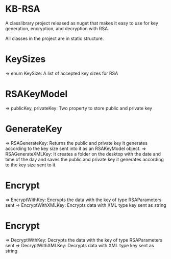 # KB-RSA
 A classlibrary project released as nuget that makes it easy to use for key generation, encryption, and decryption with RSA.

All classes in the project are in static structure.

# KeySizes
   => enum KeySize: A list of accepted key sizes for RSA
   
# RSAKeyModel
   => publicKey, privateKey: Two property to store public and private key
   
# GenerateKey
   => RSAGenerateKey: Returns the public and private key it generates according to the key size sent into it as an RSAKeyModel object.
   => RSAGenerateXMLKey: It creates a folder on the desktop with the date and time of the day and saves the public and private key it generates according to the key size sent to it.
   
# Encrypt
   => EncryptWithKey: Encrypts the data with the key of type RSAParameters sent
   => EncryptWithXMLKey: Encrypts data with XML type key sent as string
   
# Encrypt
   => DecryptWithKey: Decrypts the data with the key of type RSAParameters sent
   => DecryptWithXMLKey: Decrypts data with XML type key sent as string
